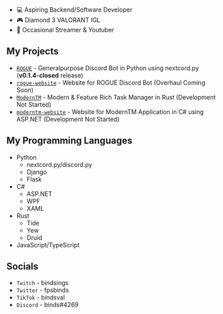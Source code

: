 - 💻 Aspiring Backend/Software Developer
- 🎮 Diamond 3 VALORANT IGL
- 🎥 Occasional Streamer & Youtuber

## My Projects
- [```ROGUE```](https://github.com/akabinds/ROGUE) - Generalpurpose Discord Bot in Python using nextcord.py (**v0.1.4-closed** release) 
- [```rogue-website```](https://github.com/akabinds/rogue-website) - Website for ROGUE Discord Bot (Overhaul Coming Soon)
- [```ModernTM```](https://github.com/akabinds/ModernTM) - Modern & Feature Rich Task Manager in Rust (Development Not Started)
- [```moderntm-website```](https://github.com/akabinds/moderntm-website) - Website for ModernTM Application in C# using ASP.NET (Development Not Started)

## My Programming Languages
- Python
  - nextcord.py/discord.py
  - Django
  - Flask
- C# 
  - ASP.NET
  - WPF
  - XAML
- Rust
  - Tide
  - Yew
  - Druid
- JavaScript/TypeScript

## Socials
- ```Twitch``` - bindsings
- ```Twitter``` - fpsbinds
- ```TikTok``` - bindsval
- ```Discord``` - binds#4269
